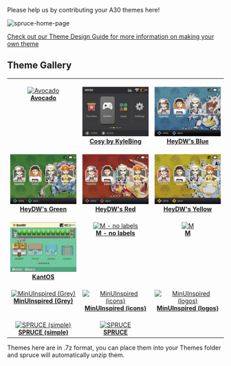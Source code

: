 Please help us by contributing your A30 themes here!

![spruce-home-page](https://github.com/user-attachments/assets/b9f90d8b-0f6f-4d3b-a129-e3d83fbcd41e)

[Check out our Theme Design Guide for more information on making your own theme](https://github.com/spruceUI/spruceOS/wiki/09.-Theme-Design-guide)


## Theme Gallery

<table align="center">
<tr>
<td align="center" valign="top" width="33.33%">
        <br/>
        <a href="https://raw.githubusercontent.com/spruceUI/Themes/main/PackedThemes/Avocado.7z">
        <img title="Avocado" width="200px" src="https://raw.githubusercontent.com/spruceUI/Themes/main/Avocado/preview.png" /><br/>
        <b>Avocado</b>
        </a><br/>
        </td>
<td align="center" valign="top" width="33.33%">
        <br/>
        <a href="https://raw.githubusercontent.com/spruceUI/Themes/main/PackedThemes/Cosy%20by%20KyleBing.7z">
        <img title="Cosy by KyleBing" width="200px" src="https://raw.githubusercontent.com/spruceUI/Themes/main/Cosy%20by%20KyleBing/preview.png" /><br/>
        <b>Cosy by KyleBing</b>
        </a><br/>
        </td>
<td align="center" valign="top" width="33.33%">
        <br/>
        <a href="https://raw.githubusercontent.com/spruceUI/Themes/main/PackedThemes/HeyDW's%20Blue.7z">
        <img title="HeyDW's Blue" width="200px" src="https://raw.githubusercontent.com/spruceUI/Themes/main/HeyDW's%20Blue/preview.png" /><br/>
        <b>HeyDW's Blue</b>
        </a><br/>
        </td>
</tr>
<tr>
<td align="center" valign="top" width="33.33%">
        <br/>
        <a href="https://raw.githubusercontent.com/spruceUI/Themes/main/PackedThemes/HeyDW's%20Green.7z">
        <img title="HeyDW's Green" width="200px" src="https://raw.githubusercontent.com/spruceUI/Themes/main/HeyDW's%20Green/preview.png" /><br/>
        <b>HeyDW's Green</b>
        </a><br/>
        </td>
<td align="center" valign="top" width="33.33%">
        <br/>
        <a href="https://raw.githubusercontent.com/spruceUI/Themes/main/PackedThemes/HeyDW's%20Red.7z">
        <img title="HeyDW's Red" width="200px" src="https://raw.githubusercontent.com/spruceUI/Themes/main/HeyDW's%20Red/preview.png" /><br/>
        <b>HeyDW's Red</b>
        </a><br/>
        </td>
<td align="center" valign="top" width="33.33%">
        <br/>
        <a href="https://raw.githubusercontent.com/spruceUI/Themes/main/PackedThemes/HeyDW's%20Yellow.7z">
        <img title="HeyDW's Yellow" width="200px" src="https://raw.githubusercontent.com/spruceUI/Themes/main/HeyDW's%20Yellow/preview.png" /><br/>
        <b>HeyDW's Yellow</b>
        </a><br/>
        </td>
</tr>
<tr>
<td align="center" valign="top" width="33.33%">
        <br/>
        <a href="https://raw.githubusercontent.com/spruceUI/Themes/main/PackedThemes/KantOS.7z">
        <img title="KantOS" width="200px" src="https://raw.githubusercontent.com/spruceUI/Themes/main/KantOS/preview.png" /><br/>
        <b>KantOS</b>
        </a><br/>
        </td>
<td align="center" valign="top" width="33.33%">
        <br/>
        <a href="https://raw.githubusercontent.com/spruceUI/Themes/main/PackedThemes/M%20-%20no%20labels.7z">
        <img title="M - no labels" width="200px" src="https://raw.githubusercontent.com/spruceUI/Themes/main/M%20-%20no%20labels/preview.png" /><br/>
        <b>M - no labels</b>
        </a><br/>
        </td>
<td align="center" valign="top" width="33.33%">
        <br/>
        <a href="https://raw.githubusercontent.com/spruceUI/Themes/main/PackedThemes/M.7z">
        <img title="M" width="200px" src="https://raw.githubusercontent.com/spruceUI/Themes/main/M/preview.png" /><br/>
        <b>M</b>
        </a><br/>
        </td>
</tr>
<tr>
<td align="center" valign="top" width="33.33%">
        <br/>
        <a href="https://raw.githubusercontent.com/spruceUI/Themes/main/PackedThemes/MinUInspired%20(Grey).7z">
        <img title="MinUInspired (Grey)" width="200px" src="https://raw.githubusercontent.com/spruceUI/Themes/main/MinUInspired%20(Grey)/preview.png" /><br/>
        <b>MinUInspired (Grey)</b>
        </a><br/>
        </td>
<td align="center" valign="top" width="33.33%">
        <br/>
        <a href="https://raw.githubusercontent.com/spruceUI/Themes/main/PackedThemes/MinUInspired%20(icons).7z">
        <img title="MinUInspired (icons)" width="200px" src="https://raw.githubusercontent.com/spruceUI/Themes/main/MinUInspired%20(icons)/preview.png" /><br/>
        <b>MinUInspired (icons)</b>
        </a><br/>
        </td>
<td align="center" valign="top" width="33.33%">
        <br/>
        <a href="https://raw.githubusercontent.com/spruceUI/Themes/main/PackedThemes/MinUInspired%20(logos).7z">
        <img title="MinUInspired (logos)" width="200px" src="https://raw.githubusercontent.com/spruceUI/Themes/main/MinUInspired%20(logos)/preview.png" /><br/>
        <b>MinUInspired (logos)</b>
        </a><br/>
        </td>
</tr>
<tr>
<td align="center" valign="top" width="33.33%">
        <br/>
        <a href="https://raw.githubusercontent.com/spruceUI/Themes/main/PackedThemes/SPRUCE%20(simple).7z">
        <img title="SPRUCE (simple)" width="200px" src="https://raw.githubusercontent.com/spruceUI/Themes/main/SPRUCE%20(simple)/preview.png" /><br/>
        <b>SPRUCE (simple)</b>
        </a><br/>
        </td>
<td align="center" valign="top" width="33.33%">
        <br/>
        <a href="https://raw.githubusercontent.com/spruceUI/Themes/main/PackedThemes/SPRUCE.7z">
        <img title="SPRUCE" width="200px" src="https://raw.githubusercontent.com/spruceUI/Themes/main/SPRUCE/preview.png" /><br/>
        <b>SPRUCE</b>
        </a><br/>
        </td>
</tr>
</table>

Themes here are in .7z format, you can place them into your Themes folder and spruce will automatically unzip them.
